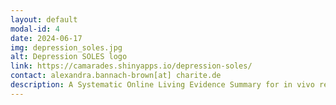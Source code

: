 ```yaml
---
layout: default
modal-id: 4
date: 2024-06-17
img: depression_soles.jpg
alt: Depression SOLES logo
link: https://camarades.shinyapps.io/depression-soles/
contact: alexandra.bannach-brown[at] charite.de
description: A Systematic Online Living Evidence Summary for in vivo research depression research.
---
```

